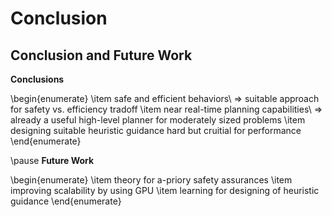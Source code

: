 # Conclusion

## Conclusion and Future Work


**Conclusions**

\begin{enumerate}
    \item safe and efficient behaviors\\
    $\Rightarrow$ suitable approach for safety vs. efficiency tradoff
    \item near real-time planning capabilities\\
    $\Rightarrow$ already a useful high-level planner for moderately sized problems
    \item designing suitable heuristic guidance hard but cruitial for performance
\end{enumerate}

\pause
**Future Work**

\begin{enumerate}
    \item theory for a-priory safety assurances
    \item improving scalability by using GPU
    \item learning for designing of heuristic guidance
\end{enumerate}
